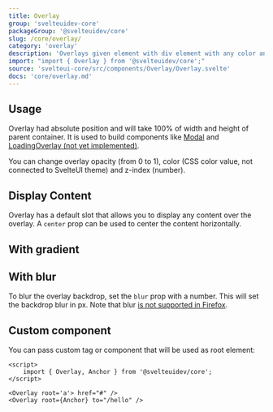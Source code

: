 ```yaml
---
title: Overlay
group: 'svelteuidev-core'
packageGroup: '@svelteuidev/core'
slug: /core/overlay/
category: 'overlay'
description: 'Overlays given element with div element with any color and opacity'
import: "import { Overlay } from '@svelteuidev/core';"
source: 'svelteui-core/src/components/Overlay/Overlay.svelte'
docs: 'core/overlay.md'
---
```


<script>
    import { Demo, OverlayDemos } from '@svelteuidev/demos';
    import { Heading } from 'components';
</script>

<Heading />

## Usage

Overlay had absolute position and will take 100% of width and height of parent container.
It is used to build components like [Modal](core/modal/) and [LoadingOverlay (not yet implemented)](core/loading-overlay/).

You can change overlay opacity (from 0 to 1), color (CSS color value, not connected to SvelteUI theme) and z-index (number).

<Demo demo={OverlayDemos.usage} />

## Display Content

Overlay has a default slot that allows you to display any content over the overlay. A `center` prop can be used to center the content horizontally.

<Demo demo={OverlayDemos.content} />

## With gradient

<Demo demo={OverlayDemos.gradient} />

## With blur

To blur the overlay backdrop, set the `blur` prop with a number. This will set the backdrop blur in px.
Note that blur [is not supported in Firefox](https://caniuse.com/css-backdrop-filter).

<Demo demo={OverlayDemos.blur} />

## Custom component

You can pass custom tag or component that will be used as root element:

```svelte
<script>
    import { Overlay, Anchor } from '@svelteuidev/core';
</script>

<Overlay root='a'> href="#" />
<Overlay root={Anchor} to="/hello" />
```
